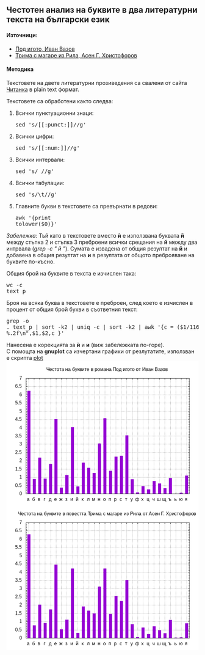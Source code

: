## Честотен анализ на буквите в два литературни текста на български език

#### Източници:

* [Под игото, Иван Вазов](https://chitanka.info/book/1773-pod-igoto)
* [Трима с магаре из Рила, Асен Г. Христофоров](https://chitanka.info/book/4233-trima-s-magare-iz-rila)

#### Методика

Текстовете на двете литературни прозиведения са свалени от сайта [Читанка](https://chitanka.info) в
plain text формат. 

Текстовете са обработени както следва:
 
1. Всички пунктуационни знаци: <pre>sed 's/[[:punct:]]//g'</pre>
1. Всички цифри: <pre>sed 's/[[:num:]]//g'</pre>
1. Всички интервали: <pre>sed 's/ //g'</pre>
1. Всички табулации: <pre>sed 's/\t//g'</pre>
1. Главните букви в текстовете са превърнати в редови: <pre>awk '{print tolower($0)}'</pre>   

*Забележка:* Тъй като в текстовете вместо __ѝ__ е използвана буквата __й__ между стъпка 2 и стъпка 3
преброени всички срещания на __й__ между два интрвала (*grep -c " й "*). Сумата е извадена от
общия резултат на __й__ и добавена в общия резултат на __и__ в резултата от общото преброяване на буквите по-късно.   

Общия брой на буквите в текста е изчислен така: <pre>wc -c text_p</pre>
Броя на всяка буква в текстовете е преброен, след което е изчислен в процент от общия брой букви в
съответния текст: <pre>grep -o . text_p | sort -k2 | uniq -c | sort -k2 | awk '{c = ($1/1160961)*100; printf "%s %s %.2f\n",$1,$2,c }'</pre>
Нанесена е корекцията за __ѝ__ и __и__ (виж забележката по-горе).   
С помощта на __gnuplot__ са изчертани графики от резлутатите, използван е скрипта [plot](./plots/plot)
![Графики](./graphs/pnr_c.png)

